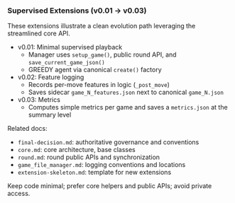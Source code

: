 ### Supervised Extensions (v0.01 → v0.03)

These extensions illustrate a clean evolution path leveraging the streamlined core API.

- v0.01: Minimal supervised playback
  - Manager uses `setup_game()`, public round API, and `save_current_game_json()`
  - GREEDY agent via canonical `create()` factory
- v0.02: Feature logging
  - Records per-move features in logic (`_post_move`)
  - Saves sidecar `game_N_features.json` next to canonical `game_N.json`
- v0.03: Metrics
  - Computes simple metrics per game and saves a `metrics.json` at the summary level

Related docs:
- `final-decision.md`: authoritative governance and conventions
- `core.md`: core architecture, base classes
- `round.md`: round public APIs and synchronization
- `game_file_manager.md`: logging conventions and locations
- `extension-skeleton.md`: template for new extensions

Keep code minimal; prefer core helpers and public APIs; avoid private access.